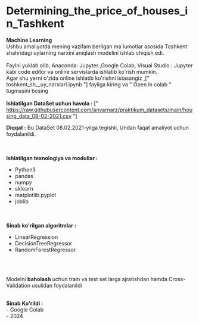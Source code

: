 # Determining_the_price_of_houses_in_Tashkent
<strong>Machine Learning</strong><br>
Ushbu amaliyotda mening vazifam berilgan ma`lumotlar asosida Toshkent shahridagi uylarning narxini aniqlash modelini ishlab chiqish edi.
<br><br>
Faylni yuklab olib, Anaconda: Jupyter ,Google Colab, Visual Studio : Jupyter kabi code editor va online servislarda ishlatib ko'rish mumkin.<br>
Agar shu yerni o'zida online ishlatib ko'rishni istasangiz ,[" toshkent_sh__uy_narxlari.ipynb "] fayliga kiring va " Open in colab " tugmasini bosing <br>
<br><strong>Ishlatilgan DataSet uchun havola :</strong> [" https://raw.githubusercontent.com/anvarnarz/praktikum_datasets/main/housing_data_08-02-2021.csv "]<br>
<p><strong>Diqqat :</strong> Bu DataSet 08.02.2021-yilga tegishli, Undan faqat amaliyot uchun foydalanildi.</p>
<br><br>
<strong>Ishlatilgan texnologiya va modullar :</strong><br>
<ul>
  <li>Python3</li>
  <li>pandas</li>
  <li>numpy</li>
  <li>sklearn</li>
  <li>matplotlib.pyplot</li>
  <li>joblib</li>
</ul>
<br><br>
<strong>Sinab ko'rilgan algoritmlar :</strong><br>
<ul>
  <li>LinearRegression</li>
  <li>DecisionTreeRegressor</li>
  <li>RandomForestRegressor</li>
</ul>
<br><br>
<p>Modelni <strong>baholash</strong> uchun train va test set larga ajratishdan hamda Cross-Validation usulidan foydalanildi</p>
<br>
<strong>Sinab Ko'rildi :</strong><br>
- Google Colab<br>
- 2024


